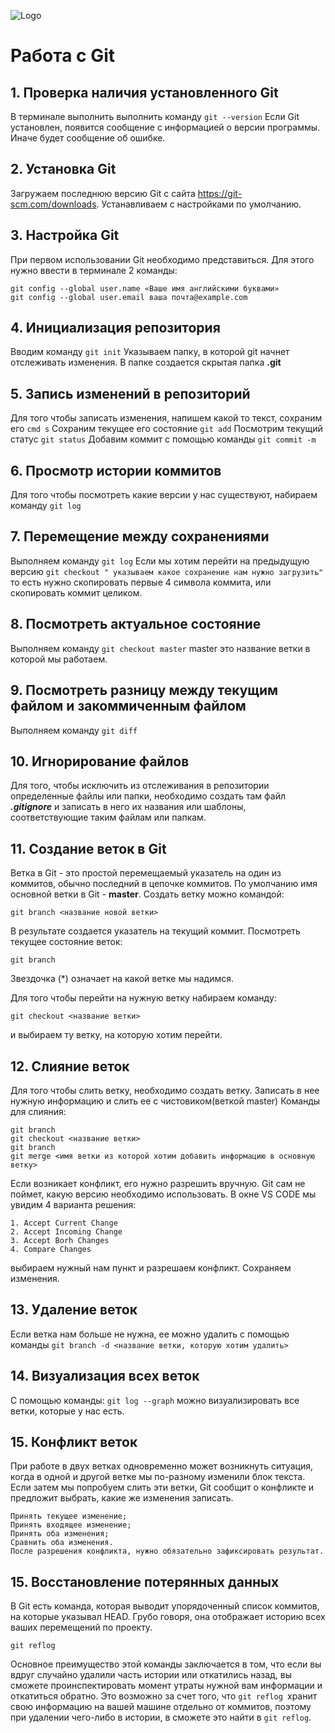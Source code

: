 ![Logo](git.png) 

# Работа с Git

## 1. Проверка наличия установленного Git

В терминале выполнить выполнить команду `git --version`
Если Git установлен, появится сообщение с информацией о версии программы. Иначе будет сообщение об ошибке.

## 2. Установка Git 
Загружаем последнюю версию Git с сайта https://git-scm.com/downloads.
Устанавливаем с настройками по умолчанию.

## 3. Настройка Git
При первом использовании Git необходимо представиться. Для этого нужно ввести в терминале 2 команды: 
```
git config --global user.name «Ваше имя английскими буквами» 
git config --global user.email ваша почта@example.com 
```

## 4. Инициализация репозитория 
 Вводим команду `git init` 
 Указываем папку, в которой git начнет отслеживать изменения.
 В папке создается скрытая папка **.git**

 ## 5. Запись изменений в репозиторий
 Для того чтобы записать изменения, напишем какой то текст, coхраним его `cmd s`
 Сохраним текущее его состояние  `git add`
 Посмотрим текущий статус `git status`
 Добавим коммит с помощью команды `git commit -m`

 ## 6. Просмотр истории коммитов
 Для того чтобы посмотреть какие версии у нас существуют, набираем команду `git log`

 ## 7. Перемещение между сохранениями
 Выполняем команду `git log`
 Если мы хотим перейти на предыдущую версию `git checkout " указываем какое coхранение нам нужно загрузить"` то есть нужно скопировать первые 4 символа коммита, или скопировать коммит целиком.

 ## 8. Посмотреть актуальное состояние
 Выполняем команду `git checkout master` 
 master это название ветки в которой мы работаем.

 ## 9. Посмотреть разницу между текущим файлом и закоммиченным файлом
 Выполняем команду `git diff`

 ## 10. Игнорирование файлов
 Для того, чтобы исключить из отслеживания в репозитории определенные файлы или папки, необходимо создать там файл ***.gitignore*** и записать в него их названия или шаблоны, соответствующие таким файлам или папкам.

 ## 11. Создание веток в Git 
 Ветка в Git - это простой перемещаемый указатель на один из коммитов, обычно последний в цепочке коммитов.
 По умолчанию имя основной ветки в Git - **master**.
 Создать ветку можно командой:
 ```
 git branch <название новой ветки>
 ```
 В результате создается указатель на текущий коммит.
 Посмотреть текущее состояние веток:
 ```
 git branch
 ```
 Звездочка (*) означает на какой ветке мы надимся.

Для того чтобы перейти на нужную ветку набираем команду:
```
git checkout <название ветки>
```
и выбираем ту ветку, на которую хотим перейти.

## 12. Слияние веток
Для того чтобы слить ветку, необходимо создать ветку. Записать в нее нужную информацию и слить ее с чистовиком(веткой master)
Команды для слияния:
```
git branch
git checkout <название ветки>
git branch
git merge <имя ветки из которой хотим добавить информацию в основную ветку>
```
Если возникает конфликт, его нужно разрешить вручную. Git сам не поймет, какую версию необходимо использовать.
В окне VS CODE мы увидим 4 варианта решения:
```
1. Accept Current Change
2. Accept Incoming Change
3. Accept Borh Changes
4. Compare Changes
```
выбираем нужный нам пункт и разрешаем конфликт. Coхраняем изменения.

## 13. Удаление веток
Если ветка нам больше не нужна, ее можно удалить с помощью команды ```git branch -d <название ветки, которую хотим удалить>```

## 14. Визуализация всех веток
С помощью команды:
```git log --graph```
можно визуализировать все ветки, которые у нас есть.

## 15. Конфликт веток
При работе в двух ветках одновременно может возникнуть ситуация, когда в одной и другой ветке мы по-разному изменили блок текста. Если затем мы попробуем слить эти ветки, Git сообщит о конфликте и предложит выбрать, какие же изменения записать.
```
Принять текущее изменение;
Принять входящее изменение;
Принять оба изменения;
Сравнить оба изменения.
После разрешения конфликта, нужно обязательно зафиксировать результат.
```

## 15. Восстановление потерянных данных
В Git есть команда, которая выводит упорядоченный список коммитов, на которые указывал HEAD. Грубо говоря, она отображает историю всех ваших перемещений по проекту.

```git reflog``` 

Основное преимущество этой команды заключается в том, что если вы вдруг случайно удалили часть истории или откатились назад, вы сможете проинспектировать момент утраты нужной вам информации и откатиться обратно. Это возможно за счет того, что ```git reflog ```хранит свою информацию на вашей машине отдельно от коммитов, поэтому при удалении чего-либо в истории, в сможете это найти в ```git reflog```.
